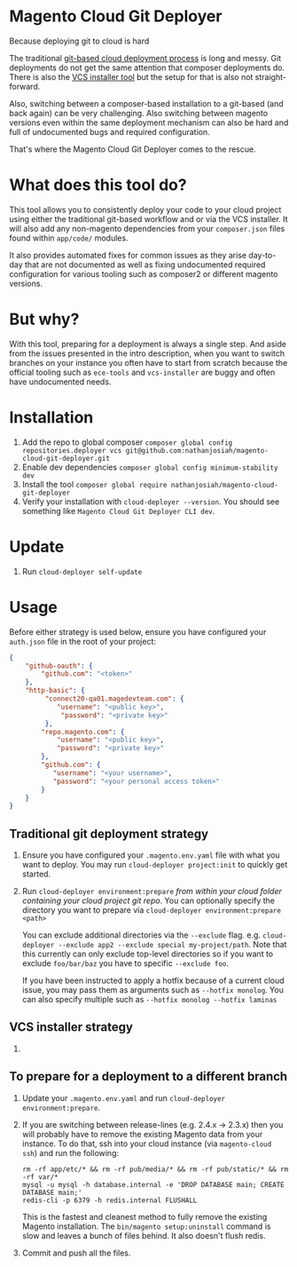 Magento Cloud Git Deployer
=====

Because deploying git to cloud is hard

The traditional [git-based cloud deployment process](https://wiki.corp.magento.com/x/KbbrBw) is long and messy. Git deployments do not get the same attention that composer deployments do. There is also the [VCS installer tool](https://github.com/magento-commerce/magento-vcs-installer) but the setup for that is also not straight-forward. 

Also, switching between a composer-based installation to a git-based (and back again) can be very challenging. Also switching between magento versions even within the same deployment mechanism can also be hard and full of undocumented bugs and required configuration.

That's where the Magento Cloud Git Deployer comes to the rescue.

# What does this tool do?

This tool allows you to consistently deploy your code to your cloud project using either the traditional git-based workflow and or via the VCS installer. It will also add any non-magento dependencies from your `composer.json` files found within `app/code/` modules. 

It also provides automated fixes for common issues as they arise day-to-day that are not documented as well as fixing undocumented required configuration for various tooling such as composer2 or different magento versions.

# But why?

With this tool, preparing for a deployment is always a single step. And aside from the issues presented in the intro description, when you want to switch branches on your instance you often have to start from scratch because the official tooling such as `ece-tools` and `vcs-installer` are buggy and often have undocumented needs. 

# Installation

1. Add the repo to global composer `composer global config repositories.deployer vcs git@github.com:nathanjosiah/magento-cloud-git-deployer.git`
1. Enable dev dependencies `composer global config minimum-stability dev`
1. Install the tool `composer global require nathanjosiah/magento-cloud-git-deployer`
1. Verify your installation with `cloud-deployer --version`. You should see something like `Magento Cloud Git Deployer CLI dev`.

# Update
1. Run `cloud-deployer self-update`

# Usage
Before either strategy is used below, ensure you have configured your `auth.json` file in the root of your project:

```json
{
    "github-oauth": {
        "github.com": "<token>"
    },  
    "http-basic": {
         "connect20-qa01.magedevteam.com": {
            "username": "<public key>",
             "password": "<private key>"
         },  
        "repo.magento.com": {
            "username": "<public key>",
            "password": "<private key>"
        },  
        "github.com": {
           "username": "<your username>",
           "password": "<your personal access token>"
        }  
    }   
}
```

## Traditional git deployment strategy
1. Ensure you have configured your `.magento.env.yaml` file with what you want to deploy. You may run `cloud-deployer project:init` to quickly get started.
2. Run `cloud-deployer environment:prepare` _from within your cloud folder containing your cloud project git repo_. You can optionally specify the directory you want to prepare via `cloud-deployer environment:prepare <path>`

   You can exclude additional directories via the `--exclude` flag. e.g. `cloud-deployer --exclude app2 --exclude special my-project/path`. Note that this currently can only exclude top-level directories so if you want to exclude `foo/bar/baz` you have to specific `--exclude foo`.

   If you have been instructed to apply a hotfix because of a current cloud issue, you may pass them as arguments such as `--hotfix monolog`. You can also specify multiple such as `--hotfix monolog --hotfix laminas`


## VCS installer strategy
1. 

## To prepare for a deployment to a different branch

1. Update your `.magento.env.yaml` and run `cloud-deployer environment:prepare`.
1. If you are switching between release-lines (e.g. 2.4.x -> 2.3.x) then you will probably have to remove the existing Magento data from your instance. 
   To do that, ssh into your cloud instance (via `magento-cloud ssh`) and run the following:
   ```
   rm -rf app/etc/* && rm -rf pub/media/* && rm -rf pub/static/* && rm -rf var/*
   mysql -u mysql -h database.internal -e 'DROP DATABASE main; CREATE DATABASE main;'
   redis-cli -p 6379 -h redis.internal FLUSHALL
   ```
   
   This is the fastest and cleanest method to fully remove the existing Magento installation. The `bin/magento setup:uninstall` command is slow and leaves a bunch of files behind. It also doesn't flush redis. 
1. Commit and push all the files.